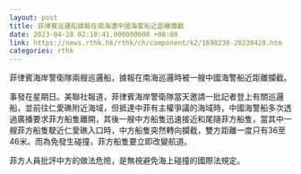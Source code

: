 ```yaml
---
layout: post
title: 菲律賓巡邏船據報在南海遭中國海警船近距離攔截
date: 2023-04-28 02:10:41.000000000 +08:00
link: https://news.rthk.hk/rthk/ch/component/k2/1698230-20230428.htm
categories: rthk
---
```


菲律賓海岸警衛隊兩艘巡邏船，據報在南海巡邏時被一艘中國海警船近距離攔截。

事發在星期日。美聯社報道，菲律賓海岸警衛隊當天邀請一批記者登上有關巡邏船，並前往仁愛礁附近海域，但抵達中菲有主權爭議的海域時，中國海警船多次透過廣播要求菲方船隻離開，其後一艘中方船隻迅速接近和尾隨菲方船隻，當其中一艘菲方船隻駛近仁愛礁入口時，中方船隻突然轉向攔截，雙方距離一度只有36至46米。而為免發生碰撞，菲方船隻要立即改變航道。

菲方人員批評中方的做法危險，是無視避免海上碰撞的國際法規定。
